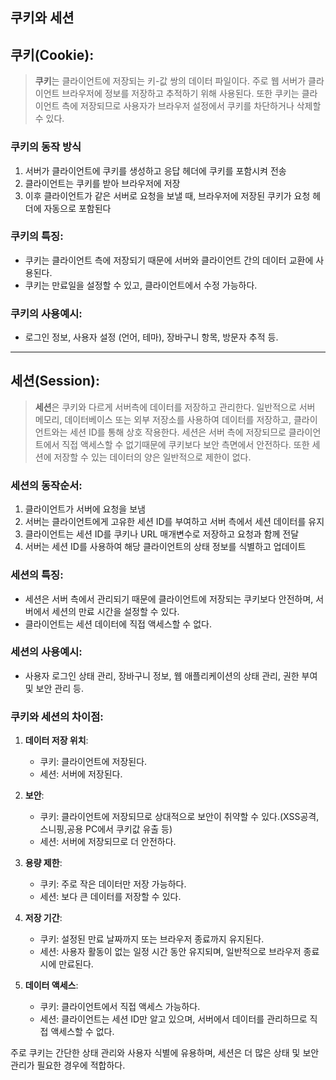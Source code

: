 ## 쿠키와 세션

## 쿠키(Cookie):

> **쿠키**는 클라이언트에 저장되는 키-값 쌍의 데이터 파일이다. 주로 웹 서버가 클라이언트 브라우저에 정보를 저장하고 추적하기 위해 사용된다. 
또한 쿠키는 클라이언트 측에 저장되므로 사용자가 브라우저 설정에서 쿠키를 차단하거나 삭제할 수 있다.

### 쿠키의 동작 방식
1. 서버가 클라이언트에 쿠키를 생성하고 응답 헤더에 쿠키를 포함시켜 전송
2. 클라이언트는 쿠키를 받아 브라우저에 저장
3. 이후 클라이언트가 같은 서버로 요청을 보낼 때, 브라우저에 저장된 쿠키가 요청 헤더에 자동으로 포함된다

### 쿠키의 특징:
- 쿠키는 클라이언트 측에 저장되기 때문에 서버와 클라이언트 간의 데이터 교환에 사용된다.
- 쿠키는 만료일을 설정할 수 있고, 클라이언트에서 수정 가능하다.

### 쿠키의 사용예시:
- 로그인 정보, 사용자 설정 (언어, 테마), 장바구니 항목, 방문자 추적 등.

---

## 세션(Session):

> **세션**은 쿠키와 다르게 서버측에 데이터를 저장하고 관리한다. 일반적으로 서버 메모리, 데이터베이스 또는 외부 저장소를 사용하여 데이터를 저장하고, 클라이언트와는 세션 ID를 통해 상호 작용한다.
세션은 서버 측에 저장되므로 클라이언트에서 직접 액세스할 수 없기때문에 쿠키보다 보안 측면에서 안전하다. 또한 세션에 저장할 수 있는 데이터의 양은 일반적으로 제한이 없다.

### 세션의 동작순서:
1. 클라이언트가 서버에 요청을 보냄
2. 서버는 클라이언트에게 고유한 세션 ID를 부여하고 서버 측에서 세션 데이터를 유지
3. 클라이언트는 세션 ID를 쿠키나 URL 매개변수로 저장하고 요청과 함께 전달
4. 서버는 세션 ID를 사용하여 해당 클라이언트의 상태 정보를 식별하고 업데이트

### 세션의 특징:
- 세션은 서버 측에서 관리되기 때문에 클라이언트에 저장되는 쿠키보다 안전하며, 서버에서 세션의 만료 시간을 설정할 수 있다.
- 클라이언트는 세션 데이터에 직접 액세스할 수 없다.

### 세션의 사용예시:
- 사용자 로그인 상태 관리, 장바구니 정보, 웹 애플리케이션의 상태 관리, 권한 부여 및 보안 관리 등.


### 쿠키와 세션의 차이점:

1. **데이터 저장 위치**:
   - 쿠키: 클라이언트에 저장된다.
   - 세션: 서버에 저장된다.

2. **보안**:
   - 쿠키: 클라이언트에 저장되므로 상대적으로 보안이 취약할 수 있다.(XSS공격, 스니핑,공용 PC에서 쿠키값 유출 등)
   - 세션: 서버에 저장되므로 더 안전하다.

3. **용량 제한**:
   - 쿠키: 주로 작은 데이터만 저장 가능하다.
   - 세션: 보다 큰 데이터를 저장할 수 있다.

4. **저장 기간**:
   - 쿠키: 설정된 만료 날짜까지 또는 브라우저 종료까지 유지된다.
   - 세션: 사용자 활동이 없는 일정 시간 동안 유지되며, 일반적으로 브라우저 종료 시에 만료된다.

5. **데이터 액세스**:
   - 쿠키: 클라이언트에서 직접 액세스 가능하다.
   - 세션: 클라이언트는 세션 ID만 알고 있으며, 서버에서 데이터를 관리하므로 직접 액세스할 수 없다.

주로 쿠키는 간단한 상태 관리와 사용자 식별에 유용하며, 세션은 더 많은 상태 및 보안 관리가 필요한 경우에 적합하다.